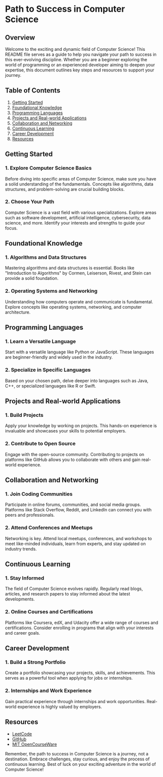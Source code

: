 # Path to Success in Computer Science

## Overview

Welcome to the exciting and dynamic field of Computer Science! This README file serves as a guide to help you navigate your path to success in this ever-evolving discipline. Whether you are a beginner exploring the world of programming or an experienced developer aiming to deepen your expertise, this document outlines key steps and resources to support your journey.

## Table of Contents

1. [Getting Started](#getting-started)
2. [Foundational Knowledge](#foundational-knowledge)
3. [Programming Languages](#programming-languages)
4. [Projects and Real-world Applications](#projects-and-real-world-applications)
5. [Collaboration and Networking](#collaboration-and-networking)
6. [Continuous Learning](#continuous-learning)
7. [Career Development](#career-development)
8. [Resources](#resources)

## Getting Started

### 1. Explore Computer Science Basics

Before diving into specific areas of Computer Science, make sure you have a solid understanding of the fundamentals. Concepts like algorithms, data structures, and problem-solving are crucial building blocks.

### 2. Choose Your Path

Computer Science is a vast field with various specializations. Explore areas such as software development, artificial intelligence, cybersecurity, data science, and more. Identify your interests and strengths to guide your focus.

## Foundational Knowledge

### 1. Algorithms and Data Structures

Mastering algorithms and data structures is essential. Books like "Introduction to Algorithms" by Cormen, Leiserson, Rivest, and Stein can provide a solid foundation.

### 2. Operating Systems and Networking

Understanding how computers operate and communicate is fundamental. Explore concepts like operating systems, networking, and computer architecture.

## Programming Languages

### 1. Learn a Versatile Language

Start with a versatile language like Python or JavaScript. These languages are beginner-friendly and widely used in the industry.

### 2. Specialize in Specific Languages

Based on your chosen path, delve deeper into languages such as Java, C++, or specialized languages like R or Swift.

## Projects and Real-world Applications

### 1. Build Projects

Apply your knowledge by working on projects. This hands-on experience is invaluable and showcases your skills to potential employers.

### 2. Contribute to Open Source

Engage with the open-source community. Contributing to projects on platforms like GitHub allows you to collaborate with others and gain real-world experience.

## Collaboration and Networking

### 1. Join Coding Communities

Participate in online forums, communities, and social media groups. Platforms like Stack Overflow, Reddit, and LinkedIn can connect you with peers and professionals.

### 2. Attend Conferences and Meetups

Networking is key. Attend local meetups, conferences, and workshops to meet like-minded individuals, learn from experts, and stay updated on industry trends.

## Continuous Learning

### 1. Stay Informed

The field of Computer Science evolves rapidly. Regularly read blogs, articles, and research papers to stay informed about the latest developments.

### 2. Online Courses and Certifications

Platforms like Coursera, edX, and Udacity offer a wide range of courses and certifications. Consider enrolling in programs that align with your interests and career goals.

## Career Development

### 1. Build a Strong Portfolio

Create a portfolio showcasing your projects, skills, and achievements. This serves as a powerful tool when applying for jobs or internships.

### 2. Internships and Work Experience

Gain practical experience through internships and work opportunities. Real-world experience is highly valued by employers.

## Resources


- [LeetCode](https://leetcode.com/)
- [GitHub](https://github.com/)
- [MIT OpenCourseWare](https://ocw.mit.edu/index.htm)

Remember, the path to success in Computer Science is a journey, not a destination. Embrace challenges, stay curious, and enjoy the process of continuous learning. Best of luck on your exciting adventure in the world of Computer Science!
